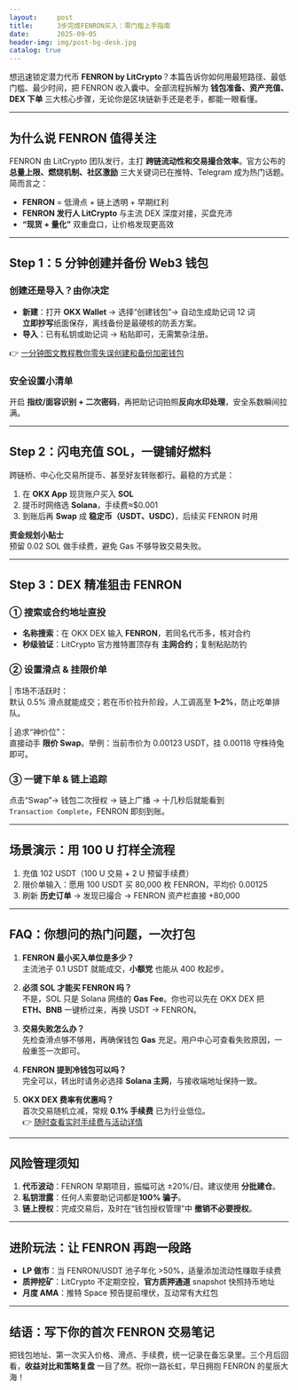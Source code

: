 ```yaml
---
layout:     post
title:      3步完成FENRON买入：零门槛上手指南
date:       2025-09-05
header-img: img/post-bg-desk.jpg
catalog: true
---
```


想迅速锁定潜力代币 **FENRON by LitCrypto**？本篇告诉你如何用最短路径、最低门槛、最少时间，把 FENRON 收入囊中。全部流程拆解为 **钱包准备、资产充值、DEX 下单** 三大核心步骤，无论你是区块链新手还是老手，都能一眼看懂。

---

## 为什么说 FENRON 值得关注

FENRON 由 LitCrypto 团队发行，主打 **跨链流动性和交易撮合效率**。官方公布的 **总量上限、燃烧机制、社区激励** 三大关键词已在推特、Telegram 成为热门话题。简而言之：

- **FENRON** = 低滑点 + 链上透明 + 早期红利  
- **FENRON 发行人 LitCrypto** 与主流 DEX 深度对接，买盘充沛  
- **“现货 + 量化”** 双重盘口，让价格发现更高效

---

## Step 1：5 分钟创建并备份 Web3 钱包

### 创建还是导入？由你决定

- **新建**：打开 **OKX Wallet** → 选择“创建钱包”→ 自动生成助记词 12 词  
  **立即抄写**纸面保存，离线备份是最硬核的防丢方案。  
- **导入**：已有私钥或助记词 → 粘贴即可，无需繁杂注册。

👉 [一分钟图文教程教你零失误创建和备份加密钱包](https://okxdog.com/)

### 安全设置小清单

开启 **指纹/面容识别 + 二次密码**，再把助记词拍照**反向水印处理**，安全系数瞬间拉满。

---

## Step 2：闪电充值 SOL，一键铺好燃料

跨链桥、中心化交易所提币、甚至好友转账都行。最稳的方式是：

1. 在 **OKX App** 现货账户买入 **SOL**  
2. 提币时网络选 **Solana**，手续费≈$0.001  
3. 到账后再 **Swap** 成 **稳定币（USDT、USDC）**，后续买 FENRON 时用

**资金规划小贴士**  
预留 0.02 SOL 做手续费，避免 Gas 不够导致交易失败。

---

## Step 3：DEX 精准狙击 FENRON

### ① 搜索或合约地址直投

- **名称搜索**：在 OKX DEX 输入 **FENRON**，若同名代币多，核对合约  
- **秒级验证**：LitCrypto 官方推特置顶存有 **主网合约**；复制粘贴防钓

### ② 设置滑点 & 挂限价单

| 市场不活跃时：  
默认 0.5% 滑点就能成交；若在币价拉升阶段，人工调高至 **1–2%**，防止吃单排队。

| 追求“神价位”：  
直接动手 **限价 Swap**。举例：当前市价为 0.00123 USDT，挂 0.00118 守株待兔即可。

### ③ 一键下单 & 链上追踪

点击“Swap”→ 钱包二次授权 → 链上广播 → 十几秒后就能看到  
`Transaction Complete`，FENRON 即刻到账。

---

## 场景演示：用 100 U 打样全流程

1. 充值 102 USDT（100 U 交易 + 2 U 预留手续费）  
2. 限价单输入：愿用 100 USDT 买 80,000 枚 FENRON，平均价 0.00125  
3. 刷新 **历史订单** → 发现已撮合 → FENRON 资产栏直接 +80,000

---

## FAQ：你想问的热门问题，一次打包

1. **FENRON 最小买入单位是多少？**  
   主流池子 0.1 USDT 就能成交，**小额党** 也能从 400 枚起步。

2. **必须 SOL 才能买 FENRON 吗？**  
   不是，SOL 只是 Solana 网络的 **Gas Fee**。你也可以先在 OKX DEX 把 **ETH、BNB** 一键桥过来，再换 USDT → FENRON。

3. **交易失败怎么办？**  
   先检查滑点够不够用，再确保钱包 **Gas** 充足。用户中心可查看失败原因，一般重签一次即可。

4. **FENRON 提到冷钱包可以吗？**  
   完全可以，转出时请务必选择 **Solana 主网**，与接收端地址保持一致。

5. **OKX DEX 费率有优惠吗？**  
   首次交易随机立减，常规 **0.1% 手续费** 已为行业低位。  
   👉 [随时查看实时手续费与活动详情](https://okxdog.com/)

---

## 风险管理须知

1. **代币波动**：FENRON 早期项目，振幅可达 ±20%/日。建议使用 **分批建仓**。  
2. **私钥泄露**：任何人索要助记词都是**100% 骗子**。  
3. **链上授权**：完成交易后，及时在“钱包授权管理”中 **撤销不必要授权**。

---

## 进阶玩法：让 FENRON 再跑一段路

- **LP 做市**：当 FENRON/USDT 池子年化 >50%，适量添加流动性赚取手续费  
- **质押挖矿**：LitCrypto 不定期空投，**官方质押通道** snapshot 快照持币地址  
- **月度 AMA**：推特 Space 预告提前埋伏，互动常有大红包

---

## 结语：写下你的首次 FENRON 交易笔记

把钱包地址、第一次买入价格、滑点、手续费，统一记录在备忘录里。三个月后回看，**收益对比和策略复盘** 一目了然。祝你一路长虹，早日拥抱 FENRON 的星辰大海！